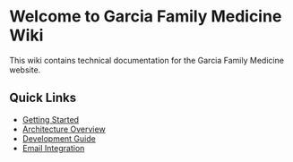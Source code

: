 # Welcome to Garcia Family Medicine Wiki

This wiki contains technical documentation for the Garcia Family Medicine website.

## Quick Links
- [Getting Started](getting-started)
- [Architecture Overview](architecture-overview)
- [Development Guide](development-guide)
- [Email Integration](email-integration)
